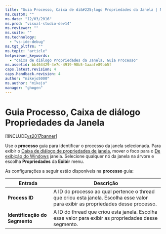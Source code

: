 ```yaml
---
title: "Guia Processo, Caixa de di&#225;logo Propriedades da Janela | Microsoft Docs"
ms.custom: ""
ms.date: "12/03/2016"
ms.prod: "visual-studio-dev14"
ms.reviewer: ""
ms.suite: ""
ms.technology: 
  - "vs-ide-debug"
ms.tgt_pltfrm: ""
ms.topic: "article"
helpviewer_keywords: 
  - "caixa de diálogo Propriedades da Janela, Guia Processo"
ms.assetid: bb464429-4e7c-4919-98b5-1aaafe89bb5f
caps.latest.revision: 4
caps.handback.revision: 4
author: "mikejo5000"
ms.author: "mikejo"
manager: "ghogen"
---
```

# Guia Processo, Caixa de di&#225;logo Propriedades da Janela
[!INCLUDE[vs2017banner](../code-quality/includes/vs2017banner.md)]

Use o  **processo** guia para identificar o processo da janela selecionada.  Para exibir o  [Caixa de diálogo de propriedades de janela](../debugger/window-properties-dialog-box.md), mover o foco para o  [De exibição do Windows](../debugger/windows-view.md) janela.  Selecione qualquer nó da janela na árvore e escolha  **Propriedades** da  **Exibir** menu.  
  
 As configurações a seguir estão disponíveis na  **processo** guia:  
  
|Entrada|Descrição|  
|-------------|---------------|  
|**Process ID**|A ID do processo ao qual pertence o thread que criou esta janela.  Escolha esse valor para exibir as propriedades desse processo.|  
|**Identificação do Segmento**|A ID do thread que criou esta janela.  Escolha esse valor para exibir as propriedades desse segmento.|